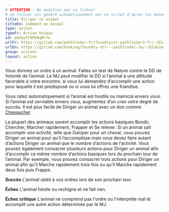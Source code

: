 ```yaml
---
# ATTENTION : Ne modifiez pas ce fichier
# Ce fichier est généré automatiquement par un script d'après les données du module Foundry VTT officiel et de sa traduction
title: Diriger un animal
titleEn: Command an Animal
type: action
typeFr: Action Unique
id: q9nbyIF0PEBqMtYe
urlFr: https://gitlab.com/pathfinder-fr/foundryvtt-pathfinder2-fr/-/blob/master/data/actions/q9nbyIF0PEBqMtYe.htm
urlEn: https://gitlab.com/hooking/foundry-vtt---pathfinder-2e/-/blob/master/packs/data/actions.db/command-an-animal.json
group: actions
layout: action
---
```

Vous donnez un ordre à un animal. Faites un test de Nature contre le DD de Volonté de l’animal. Le MJ peut modifier le DD si l’animal à une attitude favorable à votre encontre, si vous lui demandez d’accomplir une action pour laquelle il est prédisposé ou si vous lui offrez une friandise.

Vous ratez automatiquement si l’animal est hostile ou inamical envers vous. Si l’animal est serviable envers vous, augmentez d’un cran votre degré de succès. Il est plus facile de Diriger un animal avec un don comme [Chevaucher](/_feats/chevaucher.md).

La plupart des animaux savent accomplir les actions basiques Bondir, Chercher, Marcher rapidement, Frapper et Se relever. Si un animal sait accomplir une activité, telle que Galoper pour un cheval, vous pouvez Diriger un animal pour qu’il l’accomplisse mais vous devez faire autant d’actions Diriger un animal que le nombre d’actions de l’activité. Vous pouvez également consacrer plusieurs actions pour Diriger un animal afin d’accomplir ce même nombre d’actions basiques lors du prochain tour de l’animal. Par exemple, vous pouvez consacrer trois actions pour Diriger un animal afin qu’il Marche rapidement trois fois ou qu’il Marche rapidement deux fois puis Frappe.

**Succès** L'animal obéit à vos ordres lors de son prochain tour.

**Échec** L'animal hésite ou rechigne et ne fait rien.

**Échec critique** L'animal ne comprend pas l'ordre ou l'interprète mal et accomplit une autre action déterminée par le MJ.


